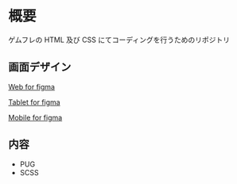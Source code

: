 # 概要

ゲムフレの HTML 及び CSS にてコーディングを行うためのリポジトリ

## 画面デザイン

[Web for figma](https://www.figma.com/file/HSyJdXKzRqMHOUYlPDH3a8/%E7%94%BB%E9%9D%A2%E3%83%87%E3%82%B6%E3%82%A4%E3%83%B3-for-WEB)

[Tablet for figma](https://www.figma.com/file/vk4W8p3tsm39HP4bECeGgX/%E7%94%BB%E9%9D%A2%E3%83%87%E3%82%B6%E3%82%A4%E3%83%B3-for-Tablet)

[Mobile for figma](https://www.figma.com/file/ztGbyApQ4eDD1JYewZ3Mel/%E7%94%BB%E9%9D%A2%E3%83%87%E3%82%B6%E3%82%A4%E3%83%B3-for-Mobile)

## 内容

- PUG
- SCSS

